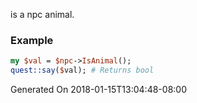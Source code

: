is a npc animal.
### Example

```perl
my $val = $npc->IsAnimal();
quest::say($val); # Returns bool
```


Generated On 2018-01-15T13:04:48-08:00